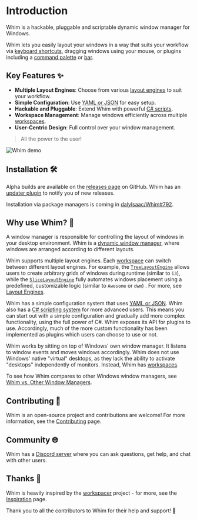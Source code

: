 # Introduction

<!-- NOTE: This is largely duplicated to the README.md -->

Whim is a hackable, pluggable and scriptable dynamic window manager for Windows.

Whim lets you easily layout your windows in a way that suits your workflow via [keyboard shortcuts](configure/core/keybinds.md), dragging windows using your mouse, or plugins including a [command palette](configure/plugins/command-palette.md) or [bar](configure/plugins/bar.md).

## Key Features ✨

- **Multiple Layout Engines**: Choose from various [layout engines](configure/core/layout-engines.md) to suit your workflow.
- **Simple Configuration**: Use [YAML or JSON](configure/yaml-json-configuration.md) for easy setup.
- **Hackable and Pluggable**: Extend Whim with powerful [C# scripts](script/scripting.md).
- **Workspace Management**: Manage windows efficiently across multiple [workspaces](configure/core/workspaces.md).
- **User-Centric Design**: Full control over your window management.

> All the power to the user!

![Whim demo](images/readme.gif)

## Installation 🛠️

Alpha builds are available on the [releases page](https://github.com/dalyIsaac/Whim/releases) on GitHub. Whim has an [updater plugin](configure/plugins/updater.md) to notify you of new releases.

Installation via package managers is coming in [dalyIsaac/Whim#792](https://github.com/dalyIsaac/Whim/issues/792).

## Why use Whim? 🤔

A window manager is responsible for controlling the layout of windows in your desktop environment. Whim is a [dynamic window manager](https://en.wikipedia.org/wiki/Dynamic_window_manager), where windows are arranged according to different layouts.

Whim supports multiple layout engines. Each [workspace](configure/core/workspaces.md) can switch between different layout engines. For example, the [`TreeLayoutEngine`](configure/core/layout-engines.md#tree) allows users to create arbitrary grids of windows during runtime (similar to `i3`), while the [`SliceLayoutEngine`](configure/core/layout-engines.md#slice) fully automates windows placement using a predefined, customizable logic (similar to `Awesome` or `dwm`) . For more, see [Layout Engines](configure/core/layout-engines.md).

Whim has a simple configuration system that uses [YAML or JSON](configure/yaml-json-configuration.md). Whim also has a [C# scripting system](script/scripting.md) for more advanced users. This means you can start out with a simple configuration and gradually add more complex functionality, using the full power of C#. Whim exposes its API for plugins to use. Accordingly, much of the more custom functionality has been implemented as plugins which users can choose to use or not.

Whim works by sitting on top of Windows' own window manager. It listens to window events and moves windows accordingly. Whim does not use Windows' native "virtual" desktops, as they lack the ability to activate "desktops" independently of monitors. Instead, Whim has [workspaces](configure/core/workspaces.md).

To see how Whim compares to other Windows window managers, see [Whim vs. Other Window Managers](intro/comparison.md).

## Contributing 🤝

Whim is an open-source project and contributions are welcome! For more information, see the [Contributing](contribute/guide.md) page.

## Community 🌐

Whim has a [Discord server](https://discord.gg/gEFq9wr7jb) where you can ask questions, get help, and chat with other users.

## Thanks 🙏

Whim is heavily inspired by the [workspacer](https://github.com/workspacer/workspacer) project - for more, see the [Inspiration](intro/inspiration.md) page.

Thank you to all the contributors to Whim for their help and support! 💖
